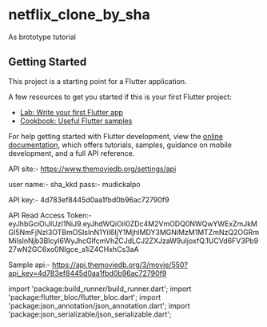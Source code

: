 # netflix_clone_by_sha

As brototype tutorial

## Getting Started

This project is a starting point for a Flutter application.

A few resources to get you started if this is your first Flutter project:

- [Lab: Write your first Flutter app](https://docs.flutter.dev/get-started/codelab)
- [Cookbook: Useful Flutter samples](https://docs.flutter.dev/cookbook)

For help getting started with Flutter development, view the
[online documentation](https://docs.flutter.dev/), which offers tutorials,
samples, guidance on mobile development, and a full API reference.

API site:-
https://www.themoviedb.org/settings/api

user name:- sha_kkd
pass:- mudickalpo

API key:- 4d783ef8445d0aa1fbd0b96ac72790f9

API Read Access Token:-
eyJhbGciOiJIUzI1NiJ9.eyJhdWQiOiI0ZDc4M2VmODQ0NWQwYWExZmJkMGI5NmFjNzI3OTBmOSIsInN1YiI6IjY1MjhlMDY3MGNiMzM1MTZmNzQ2OGRmMiIsInNjb3BlcyI6WyJhcGlfcmVhZCJdLCJ2ZXJzaW9uIjoxfQ.1UCVd6FV3Pb927wN2GC6xo0NIgce_a1iZ4CHxhCs3aA

Sample api:-
https://api.themoviedb.org/3/movie/550?api_key=4d783ef8445d0aa1fbd0b96ac72790f9

import 'package:build_runner/build_runner.dart';
import 'package:flutter_bloc/flutter_bloc.dart';
import 'package:json_annotation/json_annotation.dart';
import 'package:json_serializable/json_serializable.dart';